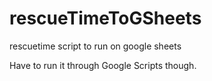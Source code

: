 # rescueTimeToGSheets
rescuetime script to run on google sheets

Have to run it through Google Scripts though.
